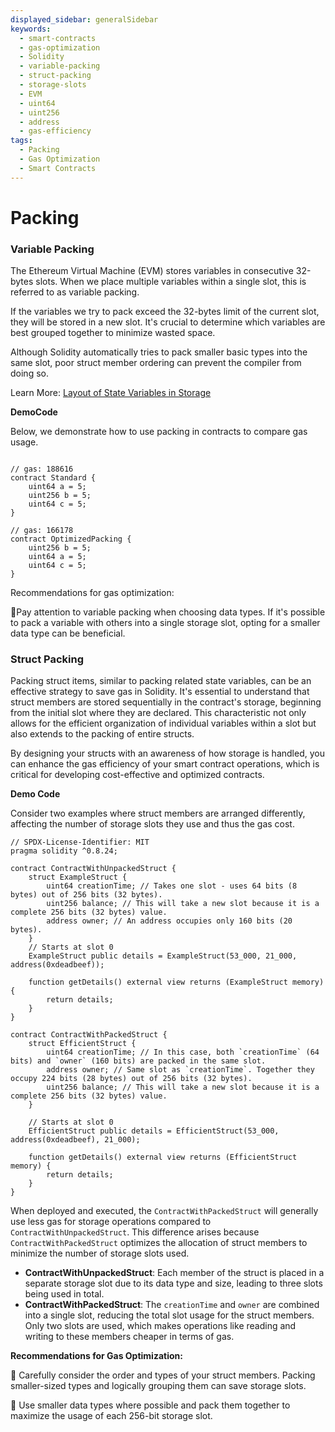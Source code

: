 ```yaml
---
displayed_sidebar: generalSidebar
keywords:
  - smart-contracts
  - gas-optimization
  - Solidity
  - variable-packing
  - struct-packing
  - storage-slots
  - EVM
  - uint64
  - uint256
  - address
  - gas-efficiency
tags:
  - Packing
  - Gas Optimization
  - Smart Contracts
---
```


# Packing

### Variable Packing

The Ethereum Virtual Machine (EVM) stores variables in consecutive 32-bytes slots. When we place multiple variables within a single slot, this is referred to as variable packing.

If the variables we try to pack exceed the 32-bytes limit of the current slot, they will be stored in a new slot. It's crucial to determine which variables are best grouped together to minimize wasted space.

Although Solidity automatically tries to pack smaller basic types into the same slot, poor struct member ordering can prevent the compiler from doing so.

Learn More: [Layout of State Variables in Storage](https://docs.soliditylang.org/en/v0.8.25/internals/layout_in_storage.html)

**DemoCode**

Below, we demonstrate how to use packing in contracts to compare gas usage.

```solidity

// gas: 188616
contract Standard {
    uint64 a = 5;
    uint256 b = 5;
    uint64 c = 5;
}

// gas: 166178
contract OptimizedPacking {
    uint256 b = 5;
    uint64 a = 5;
    uint64 c = 5;
}
```

Recommendations for gas optimization:

🌟Pay attention to variable packing when choosing data types. If it's possible to pack a variable with others into a single storage slot, opting for a smaller data type can be beneficial.

### Struct Packing

Packing struct items, similar to packing related state variables, can be an effective strategy to save gas in Solidity. It's essential to understand that struct members are stored sequentially in the contract's storage, beginning from the initial slot where they are declared. This characteristic not only allows for the efficient organization of individual variables within a slot but also extends to the packing of entire structs.

By designing your structs with an awareness of how storage is handled, you can enhance the gas efficiency of your smart contract operations, which is critical for developing cost-effective and optimized contracts.

**Demo Code**

Consider two examples where struct members are arranged differently, affecting the number of storage slots they use and thus the gas cost.

```solidity
// SPDX-License-Identifier: MIT
pragma solidity ^0.8.24;

contract ContractWithUnpackedStruct {
    struct ExampleStruct {
        uint64 creationTime; // Takes one slot - uses 64 bits (8 bytes) out of 256 bits (32 bytes).
        uint256 balance; // This will take a new slot because it is a complete 256 bits (32 bytes) value.
        address owner; // An address occupies only 160 bits (20 bytes).
    }
    // Starts at slot 0
    ExampleStruct public details = ExampleStruct(53_000, 21_000, address(0xdeadbeef));

    function getDetails() external view returns (ExampleStruct memory) {
        return details;
    }
}

contract ContractWithPackedStruct {
    struct EfficientStruct {
        uint64 creationTime; // In this case, both `creationTime` (64 bits) and `owner` (160 bits) are packed in the same slot.
        address owner; // Same slot as `creationTime`. Together they occupy 224 bits (28 bytes) out of 256 bits (32 bytes).
        uint256 balance; // This will take a new slot because it is a complete 256 bits (32 bytes) value.
    }

    // Starts at slot 0
    EfficientStruct public details = EfficientStruct(53_000, address(0xdeadbeef), 21_000);

    function getDetails() external view returns (EfficientStruct memory) {
        return details;
    }
}
```

When deployed and executed, the `ContractWithPackedStruct` will generally use less gas for storage operations compared to `ContractWithUnpackedStruct`. This difference arises because `ContractWithPackedStruct` optimizes the allocation of struct members to minimize the number of storage slots used.

- **ContractWithUnpackedStruct**: Each member of the struct is placed in a separate storage slot due to its data type and size, leading to three slots being used in total.
- **ContractWithPackedStruct**: The `creationTime` and `owner` are combined into a single slot, reducing the total slot usage for the struct members. Only two slots are used, which makes operations like reading and writing to these members cheaper in terms of gas.

**Recommendations for Gas Optimization:**

🌟 Carefully consider the order and types of your struct members. Packing smaller-sized types and logically grouping them can save storage slots.

🌟 Use smaller data types where possible and pack them together to maximize the usage of each 256-bit storage slot.
